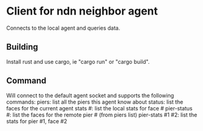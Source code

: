# Client for ndn neighbor agent

Connects to the local agent and queries data.

## Building
Install rust and use cargo, ie "cargo run" or "cargo build".

## Command

Will connect to the default agent socket and supports the following commands:
piers: list all the piers this agent know about
status: list the faces for the current agent
stats #: list the local stats for face #
pier-status #: list the faces for the remote pier # (from piers list)
pier-stats #1 #2: list the stats for pier #1, face #2
